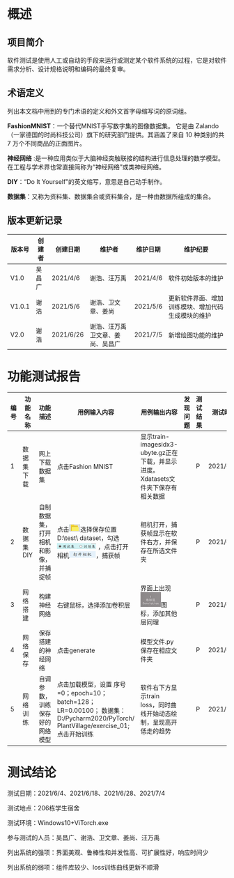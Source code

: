 # **概述**

## **项目简介**

软件测试是使用人工或自动的手段来运行或测定某个软件系统的过程，它是对软件需求分析、设计规格说明和编码的最终复审。

## **术语定义**

列出本文档中用到的专门术语的定义和外文首字母缩写词的原词组。

**FashionMNIST**：一个替代MNIST手写数字集的图像数据集。 它是由 Zalando（一家德国的时尚科技公司）旗下的研究部门提供。其涵盖了来自 10 种类别的共 7 万个不同商品的正面图片。

**神经网络** :是一种应用类似于大脑神经突触联接的结构进行信息处理的数学模型。在工程与学术界也常直接简称为“神经网络”或类神经网络。

**DIY**：“Do It Yourself”的英文缩写，意思是自己动手制作。

**数据集**：又称为资料集、数据集合或资料集合，是一种由数据所组成的集合。

## **版本更新记录**

| 版本号 | 创建者 | 创建日期  | 维护者                           | 维护日期 | 维护纪要                                           |
| ------ | ------ | --------- | -------------------------------- | -------- | -------------------------------------------------- |
| V1.0   | 吴昌广 | 2021/4/6  | 谢浩、汪万禹                     | 2021/4/6 | 软件初始版本的维护                                 |
| V1.0.1 | 谢浩   | 2021/5/6  | 谢浩、卫文章、姜尚               | 2021/5/6 | 更新软件界面、增加训练模块、增加代码生成模块的维护 |
| V2.0   | 谢浩   | 2021/6/26 | 谢浩、汪万禹卫文章、姜尚、吴昌广 | 2021/7/5 | 新增绘图功能的维护                                 |

 

# **功能测试报告**

| 编号 | 功能名称   | 功能描述                             | 用例输入内容                                                 | 用例输出内容                                                 | 发现问题 | 测试结果 | 测试时间  | 测试人 |
| ---- | ---------- | ------------------------------------ | ------------------------------------------------------------ | ------------------------------------------------------------ | -------- | -------- | --------- | ------ |
| 1    | 数据集下载 | 网上下载数据集                       | 点击Fashion MNIST                                            | 显示train-imagesidx3-ubyte.gz正在下载，并显示进度。Xdatasets文件夹下保存有相关数据 |          | P        | 2021/6/4  | 汪万禹 |
| 2    | 数据集DIY  | 自制数据集，打开相机和影像，并捕捉帧 | 点击![img](%E8%BD%AF%E4%BB%B6%E6%B5%8B%E8%AF%95.assets/clip_image006.png)选择保存位置D:\test\  dataset，勾选![img](%E8%BD%AF%E4%BB%B6%E6%B5%8B%E8%AF%95.assets/clip_image008.png)  ，点击打开相机![img](%E8%BD%AF%E4%BB%B6%E6%B5%8B%E8%AF%95.assets/clip_image010.png)，捕获帧 | 相机打开，捕获帧显示在软件右方，并保存在所选文件夹           |          | P        | 2021/6/18 | 汪万禹 |
| 3    | 网络搭建   | 构建神经网络                         | 右键鼠标，选择添加卷积层                                     | 界面上出现![img](%E8%BD%AF%E4%BB%B6%E6%B5%8B%E8%AF%95.assets/clip_image012.png)图标，添加其他层同理 |          | P        | 2021/6/28 | 谢浩   |
| 4    | 网络保存   | 保存搭建的神经网络                   | 点击generate                                                 | 模型文件.py保存在相应文件夹                                  |          | P        | 2021/6/28 | 谢浩   |
| 5    | 网络训练   | 自调参数，训练保存好的网络模型       | 点击加载模型，设置  序号=0；epoch=10；batch=128；  LR=0.00100；  数据集：D:/Pycharm2020/PyTorch/  PlantVillage/exercise_01;  点击开始训练 | 软件右下方显示train loss，同时曲线开始动态绘制，呈现高开低走的趋势 |          | P        | 2021/7/4  | 汪万禹 |

# **测试结论**

测试日期：2021/6/4、2021/6/18、2021/6/28、2021/7/4

测试地点：206栋学生宿舍

测试环境：Windows10+ViTorch.exe

参与测试的人员：吴昌广、谢浩、卫文章、姜尚、汪万禹

列出系统的强项：界面美观、鲁棒性和并发性高、可扩展性好，响应时间少

列出系统的弱项：组件库较少、loss训练曲线更新不顺滑

 